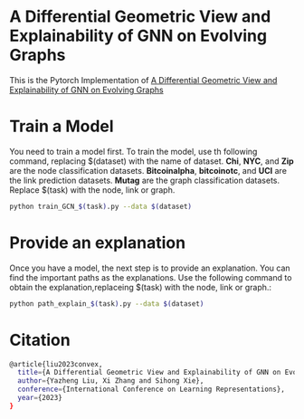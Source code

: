 # A Differential Geometric View and Explainability of GNN on Evolving Graphs
This is the Pytorch Implementation of [A Differential Geometric View and Explainability of GNN on Evolving Graphs](https://openreview.net/forum?id=lRdhvzMpVYV)
# Train a Model
You need to train a model first. To train the model, use th following command, replacing $(dataset) with the name of dataset. **Chi**, **NYC**, and **Zip** are the node classification datasets. **Bitcoinalpha**, **bitcoinotc**, and **UCI** are the link prediction datasets. **Mutag** are the graph classification datasets. Replace $(task) with the node, link or graph.
```bash
python train_GCN_$(task).py --data $(dataset)
```
# Provide an explanation
Once you have a  model, the next step is to provide an explanation. You can find the important paths as the explanations. Use the following command to obtain the explanation,replaceing $(task) with the node, link or graph.:
```bash
python path_explain_$(task).py --data $(dataset)
```
# Citation
```bash
@article{liu2023convex,
  title={A Differential Geometric View and Explainability of GNN on Evolving Graphs},
  author={Yazheng Liu, Xi Zhang and Sihong Xie},
  conference={International Conference on Learning Representations},
  year={2023}
}
```
